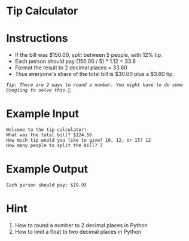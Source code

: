 # Tip Calculator

# Instructions
- If the bill was $150.00, split between 5 people, with 12% tip.
- Each person should pay (150.00 / 5) * 1.12 = 33.6
- Format the result to 2 decimal places = 33.60
- Thus everyone's share of the total bill is $30.00 plus a $3.60 tip.

*`Tip: There are 2 ways to round a number. You might have to do some Googling to solve this.💪`*

# Example Input
```
Welcome to the tip calculator!
What was the total bill? $124.56
How much tip would you like to give? 10, 12, or 15? 12
How many people to split the bill? 7
```

# Example Output
`Each person should pay: $19.93`

# Hint
1. How to round a number to 2 decimal places in Python
1. How to limit a float to two decimal places in Python
